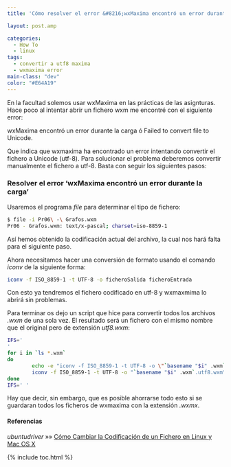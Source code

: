 ```yaml
---
title: 'Cómo resolver el error &#8216;wxMaxima encontró un error durante la carga&#8217;'

layout: post.amp

categories:
  - How To
  - linux
tags:
  - convertir a utf8 maxima
  - wxmaxima error
main-class: "dev"
color: "#E64A19"
---
```

<amp-img layout="responsive" src="/assets/img/2013/06/Maxima.png" alt="wxMaxima encontró un error durante la carga" width="271px" height="256px" />  
En la facultad solemos usar wxMaxima en las prácticas de las asignturas. Hace poco al intentar abrir un fichero wxm me encontré con el siguiente error:

wxMaxima encontró un error durante la carga ó Failed to convert file to Unicode.

Que indica que wxmaxima ha encontrado un error intentando convertir el fichero a Unicode (utf-8). Para solucionar el problema deberemos convertir manualmente el fichero a utf-8. Basta con seguir los siguientes pasos:  

<!--ad-->

### Resolver el error &#8216;wxMaxima encontró un error durante la carga&#8217;

Usaremos el programa *file* para determinar el tipo de fichero:

```bash
$ file -i Pr06\ -\ Grafos.wxm
Pr06 - Grafos.wxm: text/x-pascal; charset=iso-8859-1

```

Así hemos obtenido la codificación actual del archivo, la cual nos hará falta para el siguiente paso.

Ahora necesitamos hacer una conversión de formato usando el comando *iconv* de la siguiente forma:

```bash
iconv -f ISO_8859-1 -t UTF-8 -o ficheroSalida ficheroEntrada

```

Con esto ya tendremos el fichero codificado en utf-8 y wxmaxmima lo abrirá sin problemas.

Para terminar os dejo un script que hice para convertir todos los archivos *.wxm* de una sola vez. El resultado será un fichero con el mismo nombre que el original pero de extensión *utf8.wxm*:

```bash
IFS='
'
for i in `ls *.wxm`
do
        echo -e "iconv -f ISO_8859-1 -t UTF-8 -o \"`basename "$i" .wxm`.utf8.wxm\" \"$i\""
        iconv -f ISO_8859-1 -t UTF-8 -o "`basename "$i" .wxm`.utf8.wxm" "$i"
done
IFS=' '

```

Hay que decir, sin embargo, que es posible ahorrarse todo esto si se guardaran todos los ficheros de wxmaxima con la extensión *.wxmx*.

#### Referencias

*ubuntudriver* »» <a href="http://ubuntudriver.blogspot.com.es/2011/06/cambiar-codificacion-de-un-archivo.html" target="_blank">Cómo Cambiar la Codificación de un Fichero en Linux y Mac OS X</a>



{% include toc.html %}
